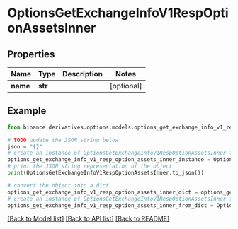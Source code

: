 # OptionsGetExchangeInfoV1RespOptionAssetsInner


## Properties

Name | Type | Description | Notes
------------ | ------------- | ------------- | -------------
**name** | **str** |  | [optional] 

## Example

```python
from binance.derivatives.options.models.options_get_exchange_info_v1_resp_option_assets_inner import OptionsGetExchangeInfoV1RespOptionAssetsInner

# TODO update the JSON string below
json = "{}"
# create an instance of OptionsGetExchangeInfoV1RespOptionAssetsInner from a JSON string
options_get_exchange_info_v1_resp_option_assets_inner_instance = OptionsGetExchangeInfoV1RespOptionAssetsInner.from_json(json)
# print the JSON string representation of the object
print(OptionsGetExchangeInfoV1RespOptionAssetsInner.to_json())

# convert the object into a dict
options_get_exchange_info_v1_resp_option_assets_inner_dict = options_get_exchange_info_v1_resp_option_assets_inner_instance.to_dict()
# create an instance of OptionsGetExchangeInfoV1RespOptionAssetsInner from a dict
options_get_exchange_info_v1_resp_option_assets_inner_from_dict = OptionsGetExchangeInfoV1RespOptionAssetsInner.from_dict(options_get_exchange_info_v1_resp_option_assets_inner_dict)
```
[[Back to Model list]](../README.md#documentation-for-models) [[Back to API list]](../README.md#documentation-for-api-endpoints) [[Back to README]](../README.md)


